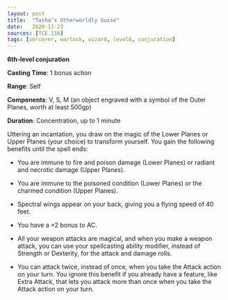 ```yaml
---
layout: post
title:  "Tasha’s Otherworldly Guise"
date:   2020-11-23
sources: [TCE.116]
tags: [sorcerer, warlock, wizard, level6, conjuration]
---
```


**6th-level conjuration**

**Casting Time**: 1 bonus action

**Range**: Self

**Components**: V, S, M (an object engraved with a symbol of the Outer Planes, worth at least 500gp)

**Duration**: Concentration, up to 1 minute

Uttering an incantation, you draw on the magic of the Lower Planes or Upper Planes (your choice) to transform yourself. You gain the following benefits until the spell ends: 

 * You are immune to fire and poison damage (Lower Planes) or radiant and necrotic damage (Upper Planes). 

 * You are immune to the poisoned condition (Lower Planes) or the charmed condition (Upper Planes).

 * Spectral wings appear on your back, giving you a flying speed of 40 feet. 

 * You have a +2 bonus to AC.

 * All your weapon attacks are magical, and when you make a weapon attack, you can use your spellcasting ability modifier, instead of Strength or Dexterity, for the attack and damage rolls.

 * You can attack twice, instead of once, when you take the Attack action on your turn. You ignore this benefit if you already have a feature, like Extra Attack, that lets you attack more than once when you take the Attack action on your turn. 
